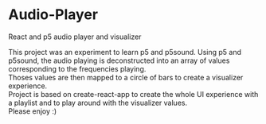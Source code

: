 # Audio-Player
React and p5 audio player and visualizer

This project was an experiment to learn p5 and p5sound.
Using p5 and p5sound, the audio playing is deconstructed into an array of values corresponding to the frequencies playing.
</br>
Thoses values are then mapped to a circle of bars to create a visualizer experience. 
</br>
Project is based on create-react-app to create the whole UI experience with a playlist and to play around with the visualizer values.
</br>
Please enjoy :)
